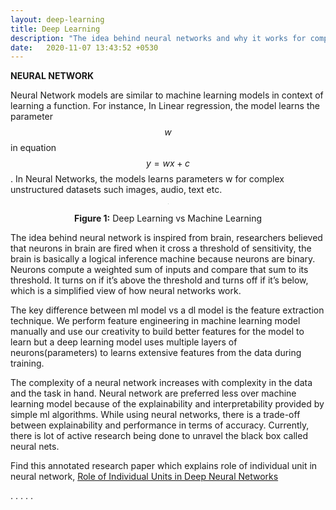```yaml
---
layout: deep-learning
title: Deep Learning
description: "The idea behind neural networks and why it works for complex problems!"
date:   2020-11-07 13:43:52 +0530
---
```

**NEURAL NETWORK**

Neural Network models are similar to machine learning models in context of learning a function. 
For instance, In Linear regression, the model learns the parameter $$w$$ in equation $$y=wx+c$$.
In Neural Networks, the models learns parameters w for complex unstructured datasets such images,
audio, text etc.

<center>
<img src="{{site.url}}/assets/images/resnet/mlvsdl.png" style="zoom: 5%; background-color:#DCDCDC;" /><br>
<p><b>Figure 1:</b> Deep Learning vs Machine Learning</p> 
</center>

The idea behind neural network is inspired from brain, researchers believed that neurons in brain are fired 
when it cross a threshold of sensitivity, the brain is basically a logical inference machine because neurons 
are binary. Neurons compute a weighted sum of inputs and compare that sum to its threshold. It turns on if 
it’s above the threshold and turns off if it’s below, which is a simplified view of how neural networks work.

The key difference between ml model vs a dl model is the feature extraction technique. We perform feature
engineering in machine learning model manually and use our creativity to build better features for the model
to learn but a deep learning model uses multiple layers of neurons(parameters) to learns extensive features from
the data during training.

The complexity of a neural network increases with complexity in the data and the task in hand. Neural
network are preferred less over machine learning model because of the explainability and interpretability
provided by simple ml algorithms. While using neural networks, there is a trade-off between explainability 
and performance in terms of accuracy. Currently, there is lot of active research being done to unravel the
black box called neural nets.

Find this annotated research paper which explains role of individual unit in neural network, [Role of Individual Units in Deep Neural Networks](https://github.com/Mayurji/Deep-Learning-Papers/tree/master/Investigate%20DNN)

<p>. . . . .</p>
